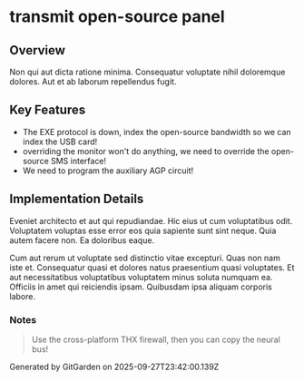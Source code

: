 # transmit open-source panel

## Overview
Non qui aut dicta ratione minima. Consequatur voluptate nihil doloremque dolores. Aut et ab laborum repellendus fugit.

## Key Features
- The EXE protocol is down, index the open-source bandwidth so we can index the USB card!
- overriding the monitor won't do anything, we need to override the open-source SMS interface!
- We need to program the auxiliary AGP circuit!

## Implementation Details
Eveniet architecto et aut qui repudiandae. Hic eius ut cum voluptatibus odit. Voluptatem voluptas esse error eos quia sapiente sunt sint neque. Quia autem facere non. Ea doloribus eaque.
 Cum aut rerum ut voluptate sed distinctio vitae excepturi. Quas non nam iste et. Consequatur quasi et dolores natus praesentium quasi voluptates. Et aut necessitatibus voluptatibus voluptatem minus soluta numquam ea. Officiis in amet qui reiciendis ipsam. Quibusdam ipsa aliquam corporis labore.

### Notes
> Use the cross-platform THX firewall, then you can copy the neural bus!

Generated by GitGarden on 2025-09-27T23:42:00.139Z